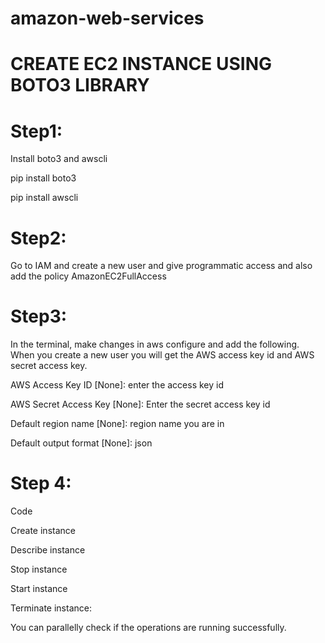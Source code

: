 # amazon-web-services

# CREATE EC2 INSTANCE USING BOTO3 LIBRARY

# Step1:
Install boto3 and awscli

pip install boto3

pip install awscli



# Step2: 
Go to IAM and create a new user and give programmatic access and also add the policy AmazonEC2FullAccess
    
# Step3: 
In the terminal, make changes in aws configure and add the following.
When you create a new  user you will get the AWS access key id and AWS secret access key.

AWS Access Key ID [None]: enter the access key id

AWS Secret Access Key [None]: Enter the secret access key id

Default region name [None]: region name you are in

Default output format [None]: json


# Step 4:
Code

Create instance

Describe instance

Stop instance

Start instance

Terminate instance:

You can parallelly check if the operations are running successfully.


